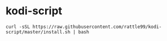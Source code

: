 # kodi-script


``` curl -sSL https://raw.githubusercontent.com/rattle99/kodi-script/master/install.sh | bash ```
